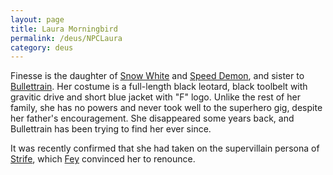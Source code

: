 ```yaml
---
layout: page
title: Laura Morningbird
permalink: /deus/NPCLaura
category: deus
---
```

Finesse is the daughter of [Snow White](NPCAnna) and [Speed Demon](NPCMoses), and sister to [Bullettrain](NPCMarcus). Her costume is a full-length black leotard, black toolbelt with gravitic drive and short blue jacket with &quot;F&quot; logo. Unlike the rest of her family, she has no powers and never took well to the superhero gig, despite her father's encouragement. She disappeared some years back, and Bullettrain has been trying to find her ever since.

It was recently confirmed that she had taken on the supervillain persona of [Strife](NPCStrife), which [Fey](CharPublicDanielle) convinced her to renounce.
